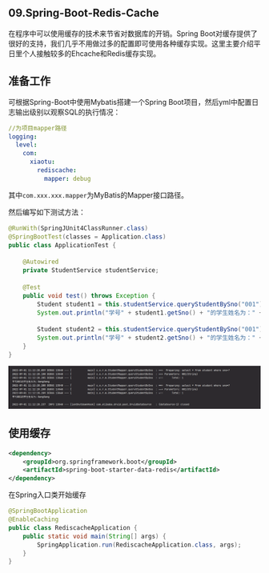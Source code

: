 ## 09.Spring-Boot-Redis-Cache

在程序中可以使用缓存的技术来节省对数据库的开销。Spring Boot对缓存提供了很好的支持，我们几乎不用做过多的配置即可使用各种缓存实现。这里主要介绍平日里个人接触较多的Ehcache和Redis缓存实现。



## 准备工作

可根据Spring-Boot中使用Mybatis搭建一个Spring Boot项目，然后yml中配置日志输出级别以观察SQL的执行情况：

```yml
//为项目mapper路径
logging:
  level:
    com:
      xiaotu:
        rediscache:
          mapper: debug
```



其中`com.xxx.xxx.mapper`为MyBatis的Mapper接口路径。

然后编写如下测试方法：

```java
@RunWith(SpringJUnit4ClassRunner.class)
@SpringBootTest(classes = Application.class)
public class ApplicationTest {

    @Autowired
    private StudentService studentService;
    
    @Test
    public void test() throws Exception {
        Student student1 = this.studentService.queryStudentBySno("001");
        System.out.println("学号" + student1.getSno() + "的学生姓名为：" + student1.getName());
        
        Student student2 = this.studentService.queryStudentBySno("001");
        System.out.println("学号" + student2.getSno() + "的学生姓名为：" + student2.getName());
    }
}
```



![image-20220901111455347](images/README/image-20220901111455347.png)

## 使用缓存

```xml
<dependency>
    <groupId>org.springframework.boot</groupId>
    <artifactId>spring-boot-starter-data-redis</artifactId>
</dependency>
```

在Spring入口类开始缓存

```java
@SpringBootApplication
@EnableCaching
public class RediscacheApplication {
	public static void main(String[] args) {
		SpringApplication.run(RediscacheApplication.class, args);
	}
}
```





